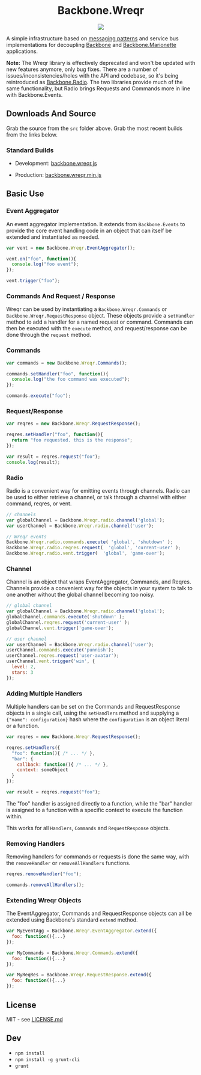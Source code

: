 <h1 align="center">Backbone.Wreqr</h1>

<p align="center">
  <a title='Build Status' href="https://travis-ci.org/marionettejs/backbone.wreqr">
    <img src='https://travis-ci.org/marionettejs/backbone.wreqr.svg' />
  </a>
</p>

A simple infrastructure based on [messaging patterns](http://www.eaipatterns.com/)
and service bus implementations for decoupling [Backbone](http://backbonejs.org)
and [Backbone.Marionette](http://marionettejs.com) applications.

**Note:** The Wreqr library is effectively deprecated and won't be updated with new features anymore, only bug fixes.  There are a number of issues/inconsistencies/holes with the API and codebase, so it's being reintroduced as [Backbone.Radio](https://github.com/jmeas/backbone.radio). The two libraries provide much of the same functionality, but Radio brings Requests and Commands more in line with Backbone.Events.

## Downloads And Source

Grab the source from the `src` folder above. Grab the most recent builds
from the links below.

### Standard Builds

* Development: [backbone.wreqr.js](https://raw.github.com/marionettejs/backbone.wreqr/master/lib/backbone.wreqr.js)

* Production: [backbone.wreqr.min.js](https://raw.github.com/marionettejs/backbone.wreqr/master/lib/backbone.wreqr.min.js)

## Basic Use

### Event Aggregator

An event aggregator implementation. It extends from `Backbone.Events` to
provide the core event handling code in an object that can itself be
extended and instantiated as needed.

```js
var vent = new Backbone.Wreqr.EventAggregator();

vent.on("foo", function(){
  console.log("foo event");
});

vent.trigger("foo");
```

### Commands And Request / Response

Wreqr can be used by instantiating a `Backbone.Wreqr.Commands`
or `Backbone.Wreqr.RequestResponse` object. These objects provide a
`setHandler` method to add a handler for a named request or command.
Commands can then be executed with the `execute` method, and
request/response can be done through the `request` method.

### Commands

```js
var commands = new Backbone.Wreqr.Commands();

commands.setHandler("foo", function(){
  console.log("the foo command was executed");
});

commands.execute("foo");
```

### Request/Response

```js
var reqres = new Backbone.Wreqr.RequestResponse();

reqres.setHandler("foo", function(){
  return "foo requested. this is the response";
});

var result = reqres.request("foo");
console.log(result);
```

### Radio

Radio is a convenient way for emitting events through channels. Radio can be used to either retrieve a channel, or talk through a channel with either command, reqres, or vent.

```js
// channels
var globalChannel = Backbone.Wreqr.radio.channel('global');
var userChannel = Backbone.Wreqr.radio.channel('user');

// Wreqr events
Backbone.Wreqr.radio.commands.execute( 'global', 'shutdown' );
Backbone.Wreqr.radio.reqres.request(  'global', 'current-user' );
Backbone.Wreqr.radio.vent.trigger(  'global', 'game-over');

```

### Channel
Channel is an object that wraps EventAggregator, Commands, and Reqres. Channels provide a convenient way for the objects in your system to talk to one another without the global channel becoming too noisy.

```js
// global channel
var globalChannel = Backbone.Wreqr.radio.channel('global');
globalChannel.commands.execute('shutdown' );
globalChannel.reqres.request('current-user' );
globalChannel.vent.trigger('game-over');

// user channel
var userChannel = Backbone.Wreqr.radio.channel('user');
userChannel.commands.execute('punnish');
userChannel.reqres.request('user-avatar');
userChannel.vent.trigger('win', {
  level: 2,
  stars: 3
});
```

### Adding Multiple Handlers

Multiple handlers can be set on the Commands and RequestResponse
objects in a single call, using the `setHandlers` method and supplying
a `{"name": configuration}` hash where the `configuration` is an
object literal or a function.

```js
var reqres = new Backbone.Wreqr.RequestResponse();

reqres.setHandlers({
  "foo": function(){ /* ... */ },
  "bar": {
    callback: function(){ /* ... */ },
    context: someObject
  }
});

var result = reqres.request("foo");
```

The "foo" handler is assigned directly to a function, while the
"bar" handler is assigned to a function with a specific context
to execute the function within.

This works for all `Handlers`, `Commands` and `RequestResponse`
objects.

### Removing Handlers

Removing handlers for commands or requests is done the
same way, with the `removeHandler` or `removeAllHandlers`
functions.

```js
reqres.removeHandler("foo");

commands.removeAllHandlers();
```

### Extending Wreqr Objects

The EventAggregator, Commands and RequestResponse objects can all be
extended using Backbone's standard `extend` method.

```js
var MyEventAgg = Backbone.Wreqr.EventAggregator.extend({
  foo: function(){...}
});

var MyCommands = Backbone.Wreqr.Commands.extend({
  foo: function(){...}
});

var MyReqRes = Backbone.Wreqr.RequestResponse.extend({
  foo: function(){...}
});
```

## License

MIT - see [LICENSE.md](https://raw.github.com/marionettejs/backbone.wreqr/master/LICENSE.md)

## Dev
* `npm install`
* `npm install -g grunt-cli`
* `grunt`

